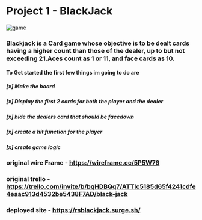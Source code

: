 # Project 1 - BlackJack

![game](https://media2.giphy.com/media/26uf19Em2GHT2lkhW/giphy.gif?cid=790b7611d9f77c3258a5e5409d47ec5401b74bbceea39edf&rid=giphy.gif&ct=g)

### Blackjack is a Card game whose objective is to be dealt cards having a higher count than those of the dealer, up to but not exceeding 21.Aces count as 1 or 11, and face cards as 10.

#### To Get started the first few things im going to do are

##### [x] Make the board

##### [x] Display the first 2 cards for both the player and the dealer

##### [x] hide the dealers card that should be facedown

##### [x] create a hit function for the player

##### [x] create game logic

### original wire Frame - https://wireframe.cc/5P5W76

### original trello - https://trello.com/invite/b/bqHDBQq7/ATTIc5185d65f4241cdfe4eaac913d4532be5438F7AD/black-jack

### deployed site - https://rsblackjack.surge.sh/
